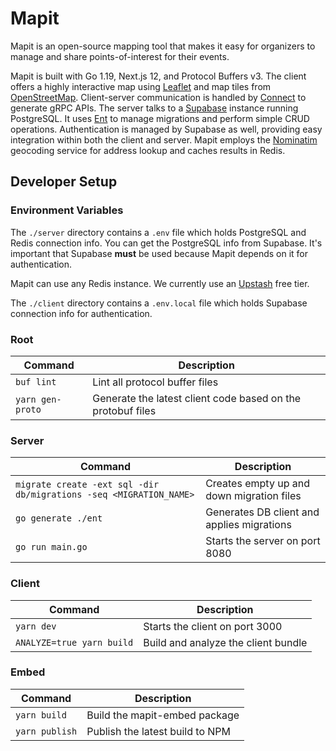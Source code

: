 # Mapit

Mapit is an open-source mapping tool that makes it easy for organizers to manage and share points-of-interest for their events.

Mapit is built with Go 1.19, Next.js 12, and Protocol Buffers v3. The client offers a highly interactive map using [Leaflet](https://leafletjs.com/) and map tiles from [OpenStreetMap](https://www.openstreetmap.org). Client-server communication is handled by [Connect](https://connect.build/) to generate gRPC APIs. The server talks to a [Supabase](https://supabase.com/) instance running PostgreSQL. It uses [Ent](https://entgo.io/) to manage migrations and perform simple CRUD operations. Authentication is managed by Supabase as well, providing easy integration within both the client and server. Mapit employs the [Nominatim](https://nominatim.org/) geocoding service for address lookup and caches results in Redis.

## Developer Setup

### Environment Variables

The `./server` directory contains a `.env` file which holds PostgreSQL and Redis connection info. You can get the PostgreSQL info from Supabase. It's important that Supabase **must** be used because Mapit depends on it for authentication.

Mapit can use any Redis instance. We currently use an [Upstash](https://upstash.com/) free tier.

The `./client` directory contains a `.env.local` file which holds Supabase connection info for authentication.

### Root

| Command          | Description                                                 |
|------------------|-------------------------------------------------------------|
| `buf lint`       | Lint all protocol buffer files                              |
| `yarn gen-proto` | Generate the latest client code based on the protobuf files |

### Server

| Command                                                            | Description                                |
|--------------------------------------------------------------------|--------------------------------------------|
| `migrate create -ext sql -dir db/migrations -seq <MIGRATION_NAME>` | Creates empty up and down migration files  |
| `go generate ./ent`                                                | Generates DB client and applies migrations |
| `go run main.go`                                                   | Starts the server on port 8080             |

### Client

| Command                   | Description                         |
|---------------------------|-------------------------------------|
| `yarn dev`                | Starts the client on port 3000      |
| `ANALYZE=true yarn build` | Build and analyze the client bundle |

### Embed

| Command        | Description                     |
|----------------|---------------------------------|
| `yarn build`   | Build the mapit-embed package   |
| `yarn publish` | Publish the latest build to NPM |
